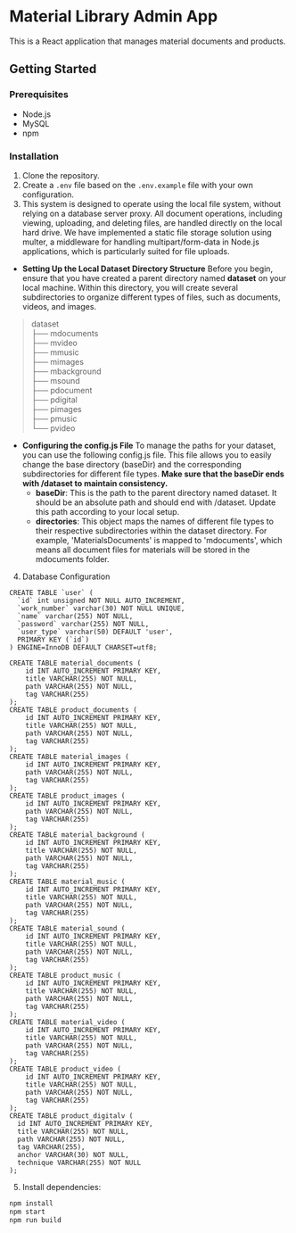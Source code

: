 # Material Library Admin App

This is a React application that manages material documents and products.

## Getting Started

### Prerequisites

- Node.js
- MySQL
- npm

### Installation

1. Clone the repository.
2. Create a `.env` file based on the `.env.example` file with your own configuration.
3. This system is designed to operate using the local file system, without relying on a database server proxy. All document operations, including viewing, uploading, and deleting files, are handled directly on the local hard drive. We have implemented a static file storage solution using multer, a middleware for handling multipart/form-data in Node.js applications, which is particularly suited for file uploads.<br />
- **Setting Up the Local Dataset Directory Structure**
  Before you begin, ensure that you have created a parent directory named **dataset** on your local machine. Within this directory, you will create several subdirectories to organize different types of files, such as documents, videos, and images.

>dataset<br />
├── mdocuments<br />
├── mvideo<br />
├── mmusic<br />
├── mimages<br />
├── mbackground<br />
├── msound<br />
├── pdocument<br />
├── pdigital<br />
├── pimages<br />
├── pmusic<br />
└── pvideo<br />
- **Configuring the config.js File**
  To manage the paths for your dataset, you can use the following config.js file. This file allows you to easily change the base directory (baseDir) and the corresponding subdirectories for different file types. **Make sure that the baseDir ends with /dataset to maintain consistency.**
  - **baseDir**: This is the path to the parent directory named dataset. It should be an absolute path and should end with /dataset. Update this path according to your local setup.
  - **directories**: This object maps the names of different file types to their respective subdirectories within the dataset directory. For example, 'MaterialsDocuments' is mapped to 'mdocuments', which means all document files for materials will be stored in the mdocuments folder.
4. Database Configuration
```
CREATE TABLE `user` (
  `id` int unsigned NOT NULL AUTO_INCREMENT,
  `work_number` varchar(30) NOT NULL UNIQUE,
  `name` varchar(255) NOT NULL,
  `password` varchar(255) NOT NULL,
  `user_type` varchar(50) DEFAULT 'user',
  PRIMARY KEY (`id`)
) ENGINE=InnoDB DEFAULT CHARSET=utf8;

CREATE TABLE material_documents (
    id INT AUTO_INCREMENT PRIMARY KEY,
    title VARCHAR(255) NOT NULL,
    path VARCHAR(255) NOT NULL,
    tag VARCHAR(255)
);
CREATE TABLE product_documents (
    id INT AUTO_INCREMENT PRIMARY KEY,
    title VARCHAR(255) NOT NULL,
    path VARCHAR(255) NOT NULL,
    tag VARCHAR(255)
);
CREATE TABLE material_images (
    id INT AUTO_INCREMENT PRIMARY KEY,
    path VARCHAR(255) NOT NULL,
    tag VARCHAR(255)
);
CREATE TABLE product_images (
    id INT AUTO_INCREMENT PRIMARY KEY,
    path VARCHAR(255) NOT NULL,
    tag VARCHAR(255)
);
CREATE TABLE material_background (
    id INT AUTO_INCREMENT PRIMARY KEY,
    title VARCHAR(255) NOT NULL,
    path VARCHAR(255) NOT NULL,
    tag VARCHAR(255)
);
CREATE TABLE material_music (
    id INT AUTO_INCREMENT PRIMARY KEY,
    title VARCHAR(255) NOT NULL,
    path VARCHAR(255) NOT NULL,
    tag VARCHAR(255)
);
CREATE TABLE material_sound (
    id INT AUTO_INCREMENT PRIMARY KEY,
    title VARCHAR(255) NOT NULL,
    path VARCHAR(255) NOT NULL,
    tag VARCHAR(255)
);
CREATE TABLE product_music (
    id INT AUTO_INCREMENT PRIMARY KEY,
    title VARCHAR(255) NOT NULL,
    path VARCHAR(255) NOT NULL,
    tag VARCHAR(255)
);
CREATE TABLE material_video (
    id INT AUTO_INCREMENT PRIMARY KEY,
    title VARCHAR(255) NOT NULL,
    path VARCHAR(255) NOT NULL,
    tag VARCHAR(255)
);
CREATE TABLE product_video (
    id INT AUTO_INCREMENT PRIMARY KEY,
    title VARCHAR(255) NOT NULL,
    path VARCHAR(255) NOT NULL,
    tag VARCHAR(255)
);
CREATE TABLE product_digitalv (
  id INT AUTO_INCREMENT PRIMARY KEY,
  title VARCHAR(255) NOT NULL,
  path VARCHAR(255) NOT NULL,
  tag VARCHAR(255),
  anchor VARCHAR(30) NOT NULL,
  technique VARCHAR(255) NOT NULL
);
```
5. Install dependencies:

```bash
npm install
npm start
npm run build
